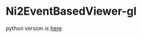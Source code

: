 # Ni2EventBasedViewer-gl

python version is [here](https://github.com/lips-hci/LIPSedge-sdk-wrappers/tree/main/python3)
